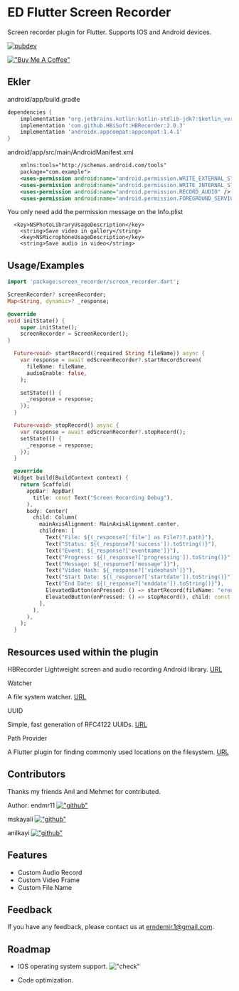 
# ED Flutter Screen Recorder

Screen recorder plugin for Flutter. Supports IOS and Android devices.


[![pubdev](https://img.shields.io/badge/pub-de__screen__recorder-blue)](https://pub.dev/packages/ed_screen_recorder)

[!["Buy Me A Coffee"](https://www.buymeacoffee.com/assets/img/custom_images/orange_img.png)](https://www.buymeacoffee.com/erendemir)
## Ekler

android/app/build.gradle
```dart
dependencies {
    implementation "org.jetbrains.kotlin:kotlin-stdlib-jdk7:$kotlin_version"
    implementation 'com.github.HBiSoft:HBRecorder:2.0.3'
    implementation 'androidx.appcompat:appcompat:1.4.1'
}
```

android/app/src/main/AndroidManifest.xml
```xml
    xmlns:tools="http://schemas.android.com/tools"
    package="com.example">
    <uses-permission android:name="android.permission.WRITE_EXTERNAL_STORAGE" android:maxSdkVersion="28" tools:ignore="ScopedStorage" />
    <uses-permission android:name="android.permission.WRITE_INTERNAL_STORAGE" />
    <uses-permission android:name="android.permission.RECORD_AUDIO" />
    <uses-permission android:name="android.permission.FOREGROUND_SERVICE" />
```

You only need add the permission message on the Info.plist

```
  <key>NSPhotoLibraryUsageDescription</key>
	<string>Save video in gallery</string>
	<key>NSMicrophoneUsageDescription</key>
	<string>Save audio in video</string>

```

  
## Usage/Examples

```dart
import 'package:screen_recorder/screen_recorder.dart';

ScreenRecorder? screenRecorder;
Map<String, dynamic>? _response;

@override
void initState() {
    super.initState();
    screenRecorder = ScreenRecorder();
}

  Future<void> startRecord({required String fileName}) async {
    var response = await edScreenRecorder?.startRecordScreen(
      fileName: fileName,
      audioEnable: false,
    );

    setState(() {
      _response = response;
    });
  }

  Future<void> stopRecord() async {
    var response = await edScreenRecorder?.stopRecord();
    setState(() {
      _response = response;
    });
  }

  @override
  Widget build(BuildContext context) {
    return Scaffold(
      appBar: AppBar(
        title: const Text("Screen Recording Debug"),
      ),
      body: Center(
        child: Column(
          mainAxisAlignment: MainAxisAlignment.center,
          children: [
            Text("File: ${(_response?['file'] as File?)?.path}"),
            Text("Status: ${(_response?['success']).toString()}"),
            Text("Event: ${_response?['eventname']}"),
            Text("Progress: ${(_response?['progressing']).toString()}"),
            Text("Message: ${_response?['message']}"),
            Text("Video Hash: ${_response?['videohash']}"),
            Text("Start Date: ${(_response?['startdate']).toString()}"),
            Text("End Date: ${(_response?['enddate']).toString()}"),
            ElevatedButton(onPressed: () => startRecord(fileName: "eren"), child: const Text('START RECORD')),
            ElevatedButton(onPressed: () => stopRecord(), child: const Text('STOP RECORD')),
          ],
        ),
      ),
    );
  }
```

  
## Resources used within the plugin

HBRecorder
Lightweight screen and audio recording Android library. 
[URL](https://github.com/HBiSoft/HBRecorder)

Watcher

A file system watcher. [URL](https://pub.dev/packages/watcher)

UUID

Simple, fast generation of RFC4122 UUIDs. [URL](https://pub.dev/packages/uuid)

Path Provider

A Flutter plugin for finding commonly used locations on the filesystem. [URL](https://pub.dev/packages/path_provider)


## Contributors

Thanks my friends Anıl and Mehmet for contributed.

Author: endmr11 [!["github"](https://img.shields.io/badge/GitHub-100000?style=for-the-badge&logo=github&logoColor=white)](https://github.com/endmr11)

mskayali [!["github"](https://img.shields.io/badge/GitHub-100000?style=for-the-badge&logo=github&logoColor=white)](https://github.com/mskayali) 

anilkayi  [!["github"](https://img.shields.io/badge/GitHub-100000?style=for-the-badge&logo=github&logoColor=white)](https://github.com/anilkayi)



## Features

- Custom Audio Record
- Custom Video Frame
- Custom File Name


  
## Feedback

If you have any feedback, please contact us at erndemir.1@gmail.com.

  
## Roadmap

- IOS operating system support. !["check"](https://img.shields.io/badge/-%E2%9C%93-green)

- Code optimization.

  